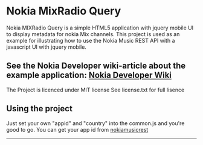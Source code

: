Nokia MixRadio Query
===========================
Nokia MIXRadio Query is a simple HTML5 application with jquery mobile UI to display metadata for nokia Mix channels.
This project is used as an example for illustrating how to use the Nokia Music REST API with a javascript UI with jquery mobile.

See the Nokia Developer wiki-article about the example application: [Nokia Developer Wiki]
-------
The Project is licenced under MIT license
See license.txt for full lisence

Using the project
-------
Just set your own "appid" and "country" into the common.js and you're good to go.
You can get your app id from [nokiamusicrest]



-------
[summeli]: www.summeli.fi
[nokiamusicrest]: http://api.ent.nokia.com/reststart.html
[Nokia Developer Wiki]: http://developer.nokia.com/Community/Wiki/Displaying_Nokia_Music_Metadata_with_JQuery_Mobile#Introduction "Displaying Nokia Music Metadata with JQuery Mobile"
